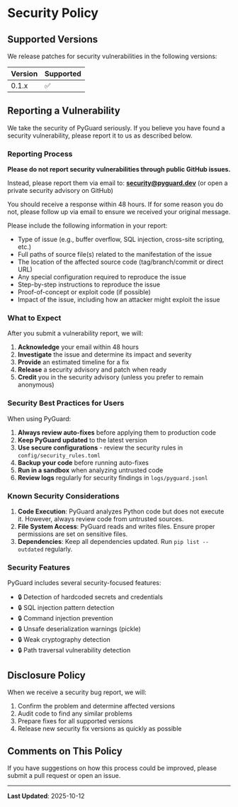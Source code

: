# Security Policy

## Supported Versions

We release patches for security vulnerabilities in the following versions:

| Version | Supported          |
| ------- | ------------------ |
| 0.1.x   | :white_check_mark: |

## Reporting a Vulnerability

We take the security of PyGuard seriously. If you believe you have found a security vulnerability, please report it to us as described below.

### Reporting Process

**Please do not report security vulnerabilities through public GitHub issues.**

Instead, please report them via email to: **security@pyguard.dev** (or open a private security advisory on GitHub)

You should receive a response within 48 hours. If for some reason you do not, please follow up via email to ensure we received your original message.

Please include the following information in your report:

- Type of issue (e.g., buffer overflow, SQL injection, cross-site scripting, etc.)
- Full paths of source file(s) related to the manifestation of the issue
- The location of the affected source code (tag/branch/commit or direct URL)
- Any special configuration required to reproduce the issue
- Step-by-step instructions to reproduce the issue
- Proof-of-concept or exploit code (if possible)
- Impact of the issue, including how an attacker might exploit the issue

### What to Expect

After you submit a vulnerability report, we will:

1. **Acknowledge** your email within 48 hours
2. **Investigate** the issue and determine its impact and severity
3. **Provide** an estimated timeline for a fix
4. **Release** a security advisory and patch when ready
5. **Credit** you in the security advisory (unless you prefer to remain anonymous)

### Security Best Practices for Users

When using PyGuard:

1. **Always review auto-fixes** before applying them to production code
2. **Keep PyGuard updated** to the latest version
3. **Use secure configurations** - review the security rules in `config/security_rules.toml`
4. **Backup your code** before running auto-fixes
5. **Run in a sandbox** when analyzing untrusted code
6. **Review logs** regularly for security findings in `logs/pyguard.jsonl`

### Known Security Considerations

1. **Code Execution**: PyGuard analyzes Python code but does not execute it. However, always review code from untrusted sources.
2. **File System Access**: PyGuard reads and writes files. Ensure proper permissions are set on sensitive files.
3. **Dependencies**: Keep all dependencies updated. Run `pip list --outdated` regularly.

### Security Features

PyGuard includes several security-focused features:

- 🔒 Detection of hardcoded secrets and credentials
- 🔒 SQL injection pattern detection
- 🔒 Command injection prevention
- 🔒 Unsafe deserialization warnings (pickle)
- 🔒 Weak cryptography detection
- 🔒 Path traversal vulnerability detection

## Disclosure Policy

When we receive a security bug report, we will:

1. Confirm the problem and determine affected versions
2. Audit code to find any similar problems
3. Prepare fixes for all supported versions
4. Release new security fix versions as quickly as possible

## Comments on This Policy

If you have suggestions on how this process could be improved, please submit a pull request or open an issue.

---

**Last Updated**: 2025-10-12

